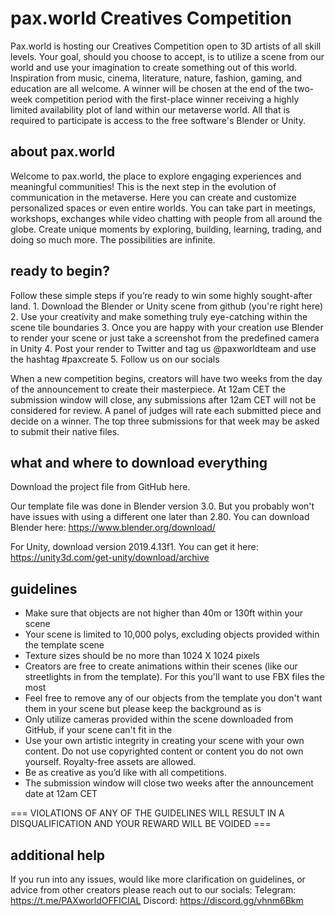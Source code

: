 # pax.world Creatives Competition
Pax.world is hosting our Creatives Competition open to 3D artists of all skill levels.  Your goal, should you choose to accept, is to utilize a scene from our world and use your imagination to create something out of this world.  Inspiration from music, cinema, literature, nature, fashion, gaming, and education are all welcome.  A winner will be chosen at the end of the two-week competition period with the first-place winner receiving a highly limited availability plot of land within our metaverse world.  All that is required to participate is access to the free software's Blender or Unity.

##  about pax.world ##

Welcome to pax.world, the place to explore engaging experiences and meaningful communities!
This is the next step in the evolution of communication in the metaverse. Here you can create and customize personalized spaces or even entire worlds. You can take part in meetings, workshops, exchanges while video chatting with people from all around the globe.
Create unique moments by exploring, building, learning, trading, and doing so much more. The possibilities are infinite.  


## ready to begin? ##

Follow these simple steps if you’re ready to win some highly sought-after land.
	1. Download the Blender or Unity scene from github (you're right here)
	2. Use your creativity and make something truly eye-catching within the scene tile boundaries
	3. Once you are happy with your creation use Blender to render your scene or just take a screenshot from the predefined camera in Unity 
	4. Post your render to Twitter and tag us @paxworldteam and use the hashtag #paxcreate
  5. Follow us on our socials 

When a new competition begins, creators will have two weeks from the day of the announcement to create their masterpiece.
At 12am CET the submission window will close, any submissions after 12am CET will not be considered for review. 
A panel of judges will rate each submitted piece and decide on a winner.
The top three submissions for that week may be asked to submit their native files. 


## what and where to download everything ##

Download the project file from GitHub here.

Our template file was done in Blender version 3.0. But you probably won't have issues with using a different one later than 2.80. You can download Blender here: 
	https://www.blender.org/download/
  
For Unity, download version 2019.4.13f1. You can get it here:
	https://unity3d.com/get-unity/download/archive

## guidelines ##

- Make sure that objects are not higher than 40m or 130ft within your scene
- Your scene is limited to 10,000 polys, excluding objects provided within the template scene
- Texture sizes should be no more than 1024 X 1024 pixels
- Creators are free to create animations within their scenes (like our streetlights in from the template). For this you'll want to use FBX files the most
- Feel free to remove any of our objects from the template you don't want them in your scene but please keep the background as is 
- Only utilize cameras provided within the scene downloaded from GitHub, if your scene can't fit in the 
- Use your own artistic integrity in creating your scene with your own content. Do not use copyrighted content or content you do not own yourself. Royalty-free assets are allowed. 
- Be as creative as you’d like with all competitions. 
- The submission window will close two weeks after the announcement date at 12am CET

=== VIOLATIONS OF ANY OF THE GUIDELINES WILL RESULT IN A DISQUALIFICATION AND YOUR REWARD WILL BE VOIDED ===   


## additional help ##
If you run into any issues, would like more clarification on guidelines, or advice from other creators please reach out to our socials:
	Telegram: https://t.me/PAXworldOFFICIAL
	Discord: https://discord.gg/vhnm6Bkm

```
